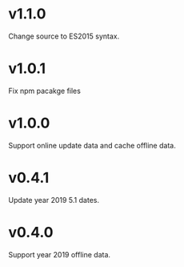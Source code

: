 # v1.1.0

Change source to ES2015 syntax.

# v1.0.1

Fix npm pacakge files

# v1.0.0

Support online update data and cache offline data.

# v0.4.1

Update year 2019 5.1 dates.

# v0.4.0

Support year 2019 offline data.
